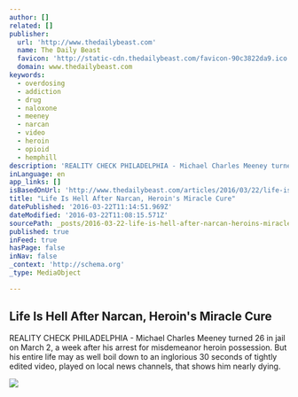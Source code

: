 ```yaml
---
author: []
related: []
publisher:
  url: 'http://www.thedailybeast.com'
  name: The Daily Beast
  favicon: 'http://static-cdn.thedailybeast.com/favicon-90c3822da9.ico'
  domain: www.thedailybeast.com
keywords:
  - overdosing
  - addiction
  - drug
  - naloxone
  - meeney
  - narcan
  - video
  - heroin
  - opioid
  - hemphill
description: 'REALITY CHECK PHILADELPHIA - Michael Charles Meeney turned 26 in jail on March 2, a week after his arrest for misdemeanor heroin possession. But his entire life may as well boil down to an inglorious 30 seconds of tightly edited video, played on local news channels, that shows him nearly dying.'
inLanguage: en
app_links: []
isBasedOnUrl: 'http://www.thedailybeast.com/articles/2016/03/22/life-is-hell-after-narcan-heroin-s-miracle-cure.html'
title: "Life Is Hell After Narcan, Heroin's Miracle Cure"
datePublished: '2016-03-22T11:14:51.969Z'
dateModified: '2016-03-22T11:08:15.571Z'
sourcePath: _posts/2016-03-22-life-is-hell-after-narcan-heroins-miracle-cure.md
published: true
inFeed: true
hasPage: false
inNav: false
_context: 'http://schema.org'
_type: MediaObject

---
```

<article style=""><h1>Life Is Hell After Narcan, Heroin's Miracle Cure</h1><p>REALITY CHECK PHILADELPHIA - Michael Charles Meeney turned 26 in jail on March 2, a week after his arrest for misdemeanor heroin possession. But his entire life may as well boil down to an inglorious 30 seconds of tightly edited video, played on local news channels, that shows him nearly dying.</p><img src="http://cdn.thedailybeast.com/content/dailybeast/articles/2016/03/22/life-is-hell-after-narcan-heroin-s-miracle-cure/jcr:content/image.img.2000.jpg/1458622690264.cached.jpg" /></article>